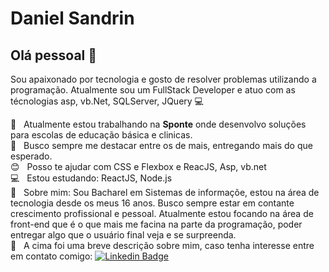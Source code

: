 # Daniel Sandrin

## Olá pessoal 👋
Sou apaixonado por tecnologia e gosto de resolver problemas utilizando a programação.
Atualmente sou um FullStack Developer e atuo com as técnologias asp, vb.Net, SQLServer, JQuery :computer:

 :rocket:  &nbsp; Atualmente estou trabalhando na **Sponte** onde desenvolvo soluções para escolas de educação básica e clinicas.
 <br/> :purple_heart: &nbsp; Busco sempre me destacar entre os de mais, entregando mais do que esperado.
 <br/> :blush: &nbsp; Posso te ajudar com CSS e Flexbox e ReacJS, Asp, vb.net
 <br/> :computer: &nbsp; Estou estudando: ReactJS, Node.js
 <br/> 💬  &nbsp; Sobre mim: Sou Bacharel em Sistemas de informaçõe, estou na área de tecnologia desde os meus 16 anos. Busco sempre estar em contante crescimento profissional e pessoal. Atualmente estou focando na área de front-end que é o que mais me facina na parte da programação, poder entregar algo que o usuário final veja e se surpreenda.
 <br/> :email: &nbsp; A cima foi uma breve descrição sobre mim, caso tenha interesse entre em contato comigo: [![Linkedin Badge](https://img.shields.io/badge/-DanielSandrin-blue?style=flat-square&logo=Linkedin&logoColor=white&link=https://www.linkedin.com/in/daniel-sandrin-350425151/)](https://www.linkedin.com/in/daniel-sandrin-350425151) 
